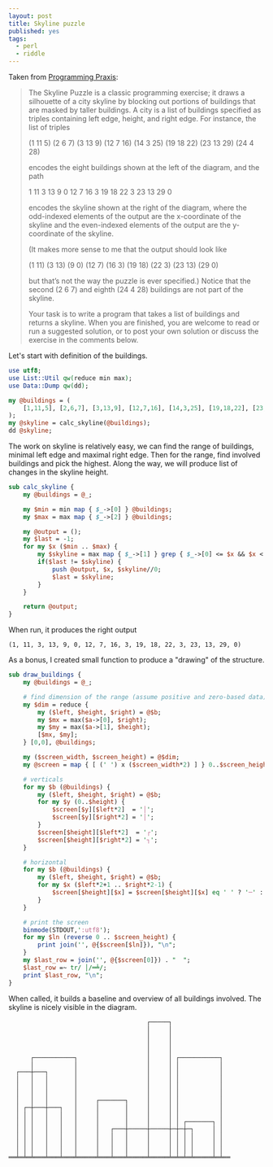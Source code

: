 ```yaml
---
layout: post
title: Skyline puzzle
published: yes
tags:
  - perl
  - riddle
---
```

Taken from [Programming Praxis][1]:

> The Skyline Puzzle is a classic programming exercise; it draws a silhouette of a city skyline by blocking out portions of buildings that are masked by taller buildings. A city is a list of buildings specified as triples containing left edge, height, and right edge. For instance, the list of triples
>
>    (1 11 5) (2 6 7) (3 13 9) (12 7 16) (14 3 25) (19 18 22) (23 13 29) (24 4 28)
>
> encodes the eight buildings shown at the left of the diagram, and the path
>
>    1 11 3 13 9 0 12 7 16 3 19 18 22 3 23 13 29 0
>
> encodes the skyline shown at the right of the diagram, where the odd-indexed elements of the  output are the x-coordinate of the skyline and the even-indexed elements of the output are the y-coordinate of the skyline.
> 
> (It makes more sense to me that the output should look like
> 
>    (1 11) (3 13) (9 0) (12 7) (16 3) (19 18) (22 3) (23 13) (29 0)
>
> but that’s not the way the puzzle is ever specified.) Notice that the second (2 6 7) and eighth (24 4 28) buildings are not part of the skyline.
> 
> Your task is to write a program that takes a list of buildings and returns a skyline. When you are finished, you are welcome to read or run a suggested solution, or to post your own solution or discuss the exercise in the comments below.

Let's start with definition of the buildings. 

```perl
use utf8;
use List::Util qw(reduce min max);
use Data::Dump qw(dd);

my @buildings = (
    [1,11,5], [2,6,7], [3,13,9], [12,7,16], [14,3,25], [19,18,22], [23,13,29], [24,4,28],
);
my @skyline = calc_skyline(@buildings);
dd @skyline;
```

The work on skyline is relatively easy, we can find the range of buildings, minimal left edge and maximal right edge. Then for the range, find involved buildings and pick the highest. Along the way, we will produce list of changes in the skyline height.

```perl
sub calc_skyline {
    my @buildings = @_;

    my $min = min map { $_->[0] } @buildings;
    my $max = max map { $_->[2] } @buildings;

    my @output = ();
    my $last = -1;
    for my $x ($min .. $max) {
        my $skyline = max map { $_->[1] } grep { $_->[0] <= $x && $x < $_->[2] } @buildings;
        if($last != $skyline) {
            push @output, $x, $skyline//0;
            $last = $skyline;
        }
    }

    return @output;
}
```

When run, it produces the right output

```
(1, 11, 3, 13, 9, 0, 12, 7, 16, 3, 19, 18, 22, 3, 23, 13, 29, 0)
```

As a bonus, I created small function to produce a "drawing" of the structure. 

```perl
sub draw_buildings {
    my @buildings = @_;

    # find dimension of the range (assume positive and zero-based data)
    my $dim = reduce {
        my ($left, $height, $right) = @$b;
        my $mx = max($a->[0], $right);
        my $my = max($a->[1], $height);
        [$mx, $my];
    } [0,0], @buildings;

    my ($screen_width, $screen_height) = @$dim;
    my @screen = map { [ (' ') x ($screen_width*2) ] } 0..$screen_height;

    # verticals
    for my $b (@buildings) {
        my ($left, $height, $right) = @$b;
        for my $y (0..$height) {
            $screen[$y][$left*2]  = '│';
            $screen[$y][$right*2] = '│';
        }
        $screen[$height][$left*2]  = '┌';
        $screen[$height][$right*2] = '┐';
    }

    # horizontal
    for my $b (@buildings) {
        my ($left, $height, $right) = @$b;
        for my $x ($left*2+1 .. $right*2-1) {
            $screen[$height][$x] = $screen[$height][$x] eq ' ' ? '─' : '┼';
        }
    }

    # print the screen
    binmode(STDOUT,':utf8');
    for my $ln (reverse 0 .. $screen_height) {
        print join('', @{$screen[$ln]}), "\n";
    }
    my $last_row = join('', @{$screen[0]}) . "  ";
    $last_row =~ tr/ │/═╧/;
    print $last_row, "\n";
}
```

When called, it builds a baseline and overview of all buildings involved. The skyline is nicely visible in the diagram.

```
                                      ┌─────┐
                                      │     │
                                      │     │
                                      │     │
                                      │     │
      ┌───────────┐                   │     │ ┌───────────┐
      │           │                   │     │ │           │
  ┌───┼───┐       │                   │     │ │           │
  │   │   │       │                   │     │ │           │
  │   │   │       │                   │     │ │           │
  │   │   │       │                   │     │ │           │
  │   │   │       │     ┌───────┐     │     │ │           │
  │ ┌─┼───┼───┐   │     │       │     │     │ │           │
  │ │ │   │   │   │     │       │     │     │ │           │
  │ │ │   │   │   │     │       │     │     │ │ ┌───────┐ │
  │ │ │   │   │   │     │   ┌───┼─────┼─────┼─┼─┼─┐     │ │
  │ │ │   │   │   │     │   │   │     │     │ │ │ │     │ │
  │ │ │   │   │   │     │   │   │     │     │ │ │ │     │ │
  │ │ │   │   │   │     │   │   │     │     │ │ │ │     │ │
══╧═╧═╧═══╧═══╧═══╧═════╧═══╧═══╧═════╧═════╧═╧═╧═╧═════╧═╧══
```

[1]: https://programmingpraxis.com/2014/09/05/skyline-puzzle/